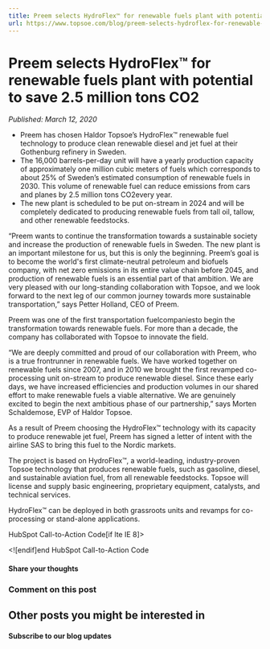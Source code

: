 ```yaml
---
title: Preem selects HydroFlex™ for renewable fuels plant with potential to save 2.5 million tons CO2
url: https://www.topsoe.com/blog/preem-selects-hydroflex-for-renewable-fuels-plant-with-potential-to-save-2.5-million-tons-co2#main-content
---
```


# Preem selects HydroFlex™ for renewable fuels plant with potential to save 2.5 million tons CO2

*Published: March 12, 2020*

- Preem has chosen Haldor Topsoe’s HydroFlex™ renewable fuel technology to produce clean renewable diesel and jet fuel at their Gothenburg refinery in Sweden.
- The 16,000 barrels-per-day unit will have a yearly production capacity of approximately one million cubic meters of fuels which corresponds to about 25% of Sweden’s estimated consumption of renewable fuels in 2030. This volume of renewable fuel can reduce emissions from cars and planes by 2.5 million tons CO2every year.
- The new plant is scheduled to be put on-stream in 2024 and will be completely dedicated to producing renewable fuels from tall oil, tallow, and other renewable feedstocks.

“Preem wants to continue the transformation towards a sustainable society and increase the production of renewable fuels in Sweden. The new plant is an important milestone for us, but this is only the beginning. Preem’s goal is to become the world's first climate-neutral petroleum and biofuels company, with net zero emissions in its entire value chain before 2045, and production of renewable fuels is an essential part of that ambition. We are very pleased with our long-standing collaboration with Topsoe, and we look forward to the next leg of our common journey towards more sustainable transportation,” says Petter Holland, CEO of Preem.

Preem was one of the first transportation fuelcompaniesto begin the transformation towards renewable fuels. For more than a decade, the company has collaborated with Topsoe to innovate the field.

“We are deeply committed and proud of our collaboration with Preem, who is a true frontrunner in renewable fuels. We have worked together on renewable fuels since 2007, and in 2010 we brought the first revamped co-processing unit on-stream to produce renewable diesel. Since these early days, we have increased efficiencies and production volumes in our shared effort to make renewable fuels a viable alternative. We are genuinely excited to begin the next ambitious phase of our partnership,” says Morten Schaldemose, EVP of Haldor Topsoe.

As a result of Preem choosing the HydroFlex™ technology with its capacity to produce renewable jet fuel, Preem has signed a letter of intent with the airline SAS to bring this fuel to the Nordic markets.

The project is based on HydroFlex™, a world-leading, industry-proven Topsoe technology that produces renewable fuels, such as gasoline, diesel, and sustainable aviation fuel, from all renewable feedstocks. Topsoe will license and supply basic engineering, proprietary equipment, catalysts, and technical services.

HydroFlex™ can be deployed in both grassroots units and revamps for co-processing or stand-alone applications.

HubSpot Call-to-Action Code[if lte IE 8]><div id="hs-cta-ie-element"></div><![endif][](https://cta-redirect.hubspot.com/cta/redirect/2115834/0cb6813f-2cc9-429f-92fa-133b465db805)end HubSpot Call-to-Action Code

#### Share your thoughts

### Comment on this post

## Other posts you might be interested in

#### Subscribe to our blog updates